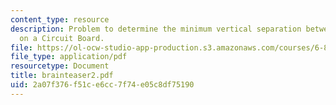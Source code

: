 ```yaml
---
content_type: resource
description: Problem to determine the minimum vertical separation between 2 modules
  on a Circuit Board.
file: https://ol-ocw-studio-app-production.s3.amazonaws.com/courses/6-896-theory-of-parallel-hardware-sma-5511-spring-2004/2a07f376f51ce6cc7f74e05c8df75190_brainteaser2.pdf
file_type: application/pdf
resourcetype: Document
title: brainteaser2.pdf
uid: 2a07f376-f51c-e6cc-7f74-e05c8df75190
---
```

